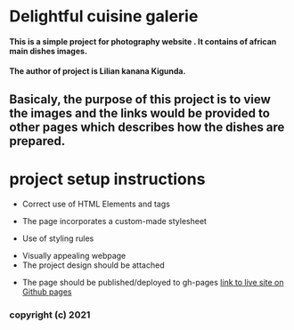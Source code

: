 # Delightful cuisine galerie
#### This is a simple project for photography website . It contains of african main dishes images.
#### The author of project is Lilian kanana Kigunda.
## Basicaly, the purpose of this project is to view the images and the links  would be provided to other pages which describes how the dishes are prepared.
# project setup instructions
 * Correct use of HTML Elements and tags
 - The page incorporates a custom-made stylesheet
 + Use of styling rules
 - Visually appealing webpage
 - The project design should be attached
 + The page should be published/deployed to gh-pages
 [link to live site on Github pages](https://lilian-2021.github.io/photography-website_lilian/)


 ### copyright (c) 2021
